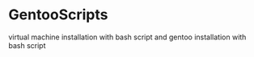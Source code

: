 # GentooScripts
virtual machine installation with bash script and gentoo installation with bash script
